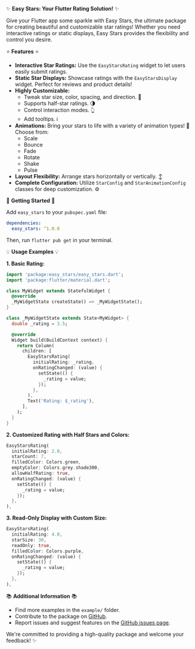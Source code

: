 
✨ **Easy Stars: Your Flutter Rating Solution!** ✨

Give your Flutter app some sparkle with Easy Stars, the ultimate package for creating beautiful and customizable star ratings! Whether you need interactive ratings or static displays, Easy Stars provides the flexibility and control you desire.

⭐ **Features** ⭐

*   **Interactive Star Ratings:** Use the `EasyStarsRating` widget to let users easily submit ratings.
*   **Static Star Displays:** Showcase ratings with the `EasyStarsDisplay` widget. Perfect for reviews and product details!
*   **Highly Customizable:**
    *   Tweak star size, color, spacing, and direction. 🎨
    *   Supports half-star ratings. 🌗
    *   Control interaction modes. 👆
    *   Add tooltips. ℹ️
*   **Animations:** Bring your stars to life with a variety of animation types! 💫 Choose from:
    *   Scale
    *   Bounce
    *   Fade
    *   Rotate
    *   Shake
    *   Pulse
*   **Layout Flexibility:** Arrange stars horizontally or vertically. ↕️
*   **Complete Configuration:**  Utilize `StarConfig` and `StarAnimationConfig` classes for deep customization. ⚙️

🚀 **Getting Started** 🚀

Add `easy_stars` to your `pubspec.yaml` file:

```yaml
dependencies:
  easy_stars: ^1.0.0
```

Then, run `flutter pub get` in your terminal.

💡 **Usage Examples** 💡

**1. Basic Rating:**

```dart
import 'package:easy_stars/easy_stars.dart';
import 'package:flutter/material.dart';

class MyWidget extends StatefulWidget {
  @override
  _MyWidgetState createState() => _MyWidgetState();
}

class _MyWidgetState extends State<MyWidget> {
  double _rating = 3.5;

  @override
  Widget build(BuildContext context) {
    return Column(
      children: [
        EasyStarsRating(
          initialRating: _rating,
          onRatingChanged: (value) {
            setState(() {
              _rating = value;
            });
          },
        ),
        Text('Rating: $_rating'),
      ],
    );
  }
}
```

**2. Customized Rating with Half Stars and Colors:**

```dart
EasyStarsRating(
  initialRating: 2.0,
  starCount: 7,
  filledColor: Colors.green,
  emptyColor: Colors.grey.shade300,
  allowHalfRating: true,
  onRatingChanged: (value) {
    setState(() {
      _rating = value;
    });
  },
),
```

**3. Read-Only Display with Custom Size:**

```dart
EasyStarsRating(
  initialRating: 4.0,
  starSize: 30,
  readOnly: true,
  filledColor: Colors.purple,
  onRatingChanged: (value) {
    setState(() {
      _rating = value;
    });
  },
),
```

📚 **Additional Information** 📚

*   Find more examples in the `example/` folder.
*   Contribute to the package on [GitHub](https://github.com/Piyu-Pika/easy_stars).
*   Report issues and suggest features on the [GitHub issues page](https://github.com/Piyu-Pika/easy_stars/issues).

We're committed to providing a high-quality package and welcome your feedback!  ✨

